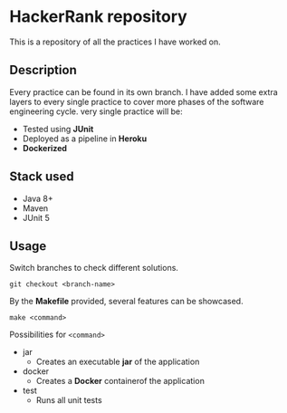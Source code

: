 # HackerRank repository

This is a repository of all the practices I have worked on. 

## Description

Every practice can be found in its own branch. I have added some extra layers to every single practice to cover more phases of the software engineering cycle. very single practice will be:
- Tested using **JUnit**
- Deployed as a pipeline in **Heroku**
- **Dockerized**

## Stack used

- Java 8+
- Maven
- JUnit 5


## Usage

Switch branches to check different solutions.

```
git checkout <branch-name>
```

By the **Makefile** provided, several features can be showcased.

```
make <command>
```

Possibilities for `<command>`
- jar
  - Creates an executable **jar** of the application
- docker
  - Creates a **Docker** containerof the application  
- test
  - Runs all unit tests 
